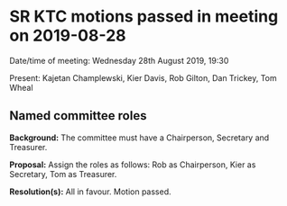 # SR KTC motions passed in meeting on 2019-08-28

Date/time of meeting: Wednesday 28th August 2019, 19:30

Present: Kajetan Champlewski, Kier Davis, Rob Gilton, Dan Trickey, Tom Wheal


## Named committee roles

**Background:**
The committee must have a Chairperson, Secretary and Treasurer.

**Proposal:**
Assign the roles as follows: Rob as Chairperson, Kier as Secretary, Tom as Treasurer.

**Resolution(s):**
All in favour. Motion passed.
